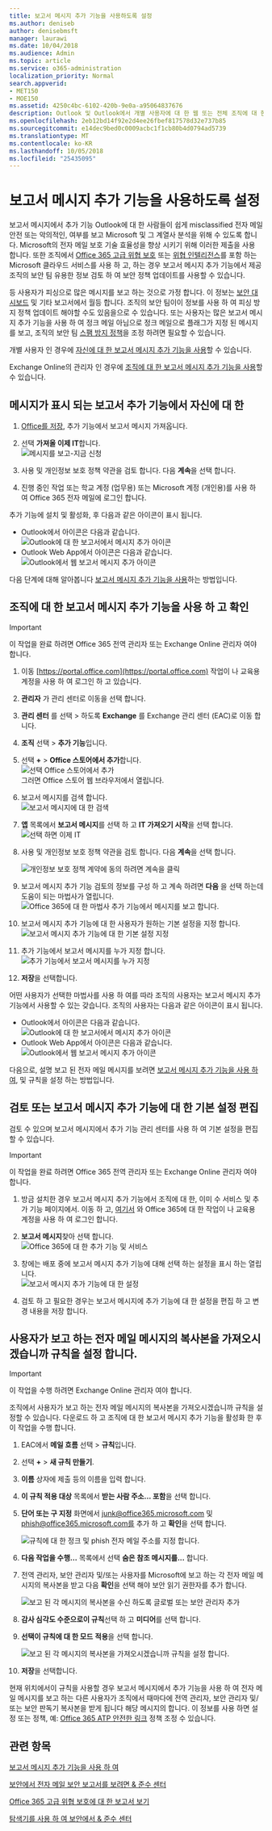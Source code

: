```yaml
---
title: 보고서 메시지 추가 기능을 사용하도록 설정
ms.author: deniseb
author: denisebmsft
manager: laurawi
ms.date: 10/04/2018
ms.audience: Admin
ms.topic: article
ms.service: o365-administration
localization_priority: Normal
search.appverid:
- MET150
- MOE150
ms.assetid: 4250c4bc-6102-420b-9e0a-a95064837676
description: Outlook 및 Outlook에서 개별 사용자에 대 한 웹 또는 전체 조직에 대 한 보고서 메시지 추가 기능을 사용 하는 방법에 알아봅니다.
ms.openlocfilehash: 2eb12bd14f92e2d4ee26fbef817578d32e737b85
ms.sourcegitcommit: e14dec9bed0c0009acbc1f1cb80b4d0794ad5739
ms.translationtype: MT
ms.contentlocale: ko-KR
ms.lasthandoff: 10/05/2018
ms.locfileid: "25435095"
---
```

# <a name="enable-the-report-message-add-in"></a>보고서 메시지 추가 기능을 사용하도록 설정

보고서 메시지에서 추가 기능 Outlook에 대 한 사람들이 쉽게 misclassified 전자 메일 안전 또는 악의적인, 여부를 보고 Microsoft 및 그 계열사 분석을 위해 수 있도록 합니다. Microsoft의 전자 메일 보호 기술 효율성을 향상 시키기 위해 이러한 제출을 사용 합니다. 또한 조직에서 [Office 365 고급 위협 보호](office-365-atp.md) 또는 [위협 인텔리전스](office-365-ti.md)를 포함 하는 Microsoft 클라우드 서비스를 사용 하 고, 하는 경우 보고서 메시지 추가 기능에서 제공 조직의 보안 팀 유용한 정보 검토 하 여 보안 정책 업데이트를 사용할 수 있습니다. 

등 사용자가 피싱으로 많은 메시지를 보고 하는 것으로 가정 합니다. 이 정보는 [보안 대시보드](security-dashboard.md) 및 기타 보고서에서 월등 합니다. 조직의 보안 팀이이 정보를 사용 하 여 피싱 방지 정책 업데이트 해야할 수도 있음을으로 수 있습니다. 또는 사용자는 많은 보고서 메시지 추가 기능을 사용 하 여 정크 메일 아님으로 정크 메일으로 플래그가 지정 된 메시지를 보고, 조직의 보안 팀 [스팸 방지 정책](configure-the-anti-spam-policies.md)을 조정 하려면 필요할 수 있습니다.  
  
개별 사용자 인 경우에 [자신에 대 한 보고서 메시지 추가 기능을 사용](#get-the-report-message-add-in-for-yourself)할 수 있습니다. 
  
Exchange Online의 관리자 인 경우에 [조직에 대 한 보고서 메시지 추가 기능을 사용](#get-and-enable-the-report-message-add-in-for-your-organization)할 수 있습니다.
    
## <a name="get-the-report-message-add-in-for-yourself"></a>메시지가 표시 되는 보고서 추가 기능에서 자신에 대 한

1. [Office를 저장](https://appsource.microsoft.com/product/office/WA104381180?src=office), 추가 기능에서 보고서 메시지 가져옵니다.
    
2. 선택 **가져올 이제 IT**합니다.<br/>![메시지를 보고-지금 신청](media/ReportMessageGETITNOW.png)<br/> 
    
3. 사용 및 개인정보 보호 정책 약관을 검토 합니다. 다음 **계속**을 선택 합니다. 
    
4. 진행 중인 작업 또는 학교 계정 (업무용) 또는 Microsoft 계정 (개인용)를 사용 하 여 Office 365 전자 메일에 로그인 합니다.
    

추가 기능에 설치 및 활성화, 후 다음과 같은 아이콘이 표시 됩니다. 

- Outlook에서 아이콘은 다음과 같습니다. <br/> ![Outlook에 대 한 보고서에서 메시지 추가 아이콘](media/OutlookReportMessageIcon.png)<br/>
- Outlook Web App에서 아이콘은 다음과 같습니다.<br/>![Outlook에서 웹 보고서 메시지 추가 아이콘](media/d9326d0b-1769-4bc2-ae58-51f0ebc69a17.png)<br/>

다음 단계에 대해 알아봅니다 [보고서 메시지 추가 기능을 사용](https://support.office.com/article/b5caa9f1-cdf3-4443-af8c-ff724ea719d2)하는 방법입니다.
  
## <a name="get-and-enable-the-report-message-add-in-for-your-organization"></a>조직에 대 한 보고서 메시지 추가 기능을 사용 하 고 확인

> [!IMPORTANT]
> 이 작업을 완료 하려면 Office 365 전역 관리자 또는 Exchange Online 관리자 여야 합니다.

1. 이동 [https://portal.office.com](https://portal.office.com) 작업이 나 교육용 계정을 사용 하 여 로그인 하 고 있습니다. 
    
2. **관리자** 가 관리 센터로 이동을 선택 합니다. 
    
3. **관리 센터** 를 선택 \> 하도록 **Exchange** 를 Exchange 관리 센터 (EAC)로 이동 합니다. 
    
4. **조직** 선택 \> **추가 기능**입니다. 
    
5. 선택 **+**  >  **Office 스토어에서 추가**합니다.<br/>![선택 Office 스토어에서 추가](media/EAC-Org-AddFromOfficeStore.png)<br/>그러면 Office 스토어 웹 브라우저에서 열립니다.
    
6. 보고서 메시지를 검색 합니다.<br/>![보고서 메시지에 대 한 검색](media/ReportMessageSearchOfficeStore.png)<br/>
    
7. **앱** 목록에서 **보고서 메시지**를 선택 하 고 **IT 가져오기 시작**을 선택 합니다.<br/>![선택 하면 이제 IT](media/ReportMessageGETITNOW.png)<br/> 
    
8. 사용 및 개인정보 보호 정책 약관을 검토 합니다. 다음 **계속**을 선택 합니다. 
    
    ![개인정보 보호 정책 계약에 동의 하려면 계속을 클릭](media/ReportMessageTermsAndConditions.png)
  
9. 보고서 메시지 추가 기능 검토의 정보를 구성 하 고 계속 하려면 **다음** 을 선택 하는데 도움이 되는 마법사가 열립니다.<br/>![Office 365에 대 한 마법사 추가 기능에서 메시지를 보고 합니다.](media/ReportMessageAdminInstallUI.png)<br/> 

10. 보고서 메시지 추가 기능에 대 한 사용자가 원하는 기본 설정을 지정 합니다.<br/>![보고서 메시지 추가 기능에 대 한 기본 설정 지정](media/ReportMessageUserOptionsAdminsSet.png)<br/>
    
11. 추가 기능에서 보고서 메시지를 누가 지정 합니다. <br/>![추가 기능에서 보고서 메시지를 누가 지정](media/ReportMessageChooseWhoGetsItAdminSettings.png)<br/>

12. **저장**을 선택합니다.

어떤 사용자가 선택한 마법사를 사용 하 여를 따라 조직의 사용자는 보고서 메시지 추가 기능에서 사용할 수 있는 갖습니다. 조직의 사용자는 다음과 같은 아이콘이 표시 됩니다. 

- Outlook에서 아이콘은 다음과 같습니다. <br/> ![Outlook에 대 한 보고서에서 메시지 추가 아이콘](media/OutlookReportMessageIcon.png)<br/>
- Outlook Web App에서 아이콘은 다음과 같습니다.<br/>![Outlook에서 웹 보고서 메시지 추가 아이콘](media/d9326d0b-1769-4bc2-ae58-51f0ebc69a17.png)<br/>


다음으로, 설명 보고 된 전자 메일 메시지를 보려면 [보고서 메시지 추가 기능을 사용 하 여](https://support.office.com/article/b5caa9f1-cdf3-4443-af8c-ff724ea719d2), 및 규칙을 설정 하는 방법입니다.

## <a name="review-or-edit-the-default-settings-for-the-report-message-add-in"></a>검토 또는 보고서 메시지 추가 기능에 대 한 기본 설정 편집

검토 수 있으며 보고서 메시지에서 추가 기능 관리 센터를 사용 하 여 기본 설정을 편집할 수 있습니다. 

> [!IMPORTANT]
> 이 작업을 완료 하려면 Office 365 전역 관리자 또는 Exchange Online 관리자 여야 합니다.
    
1. 방금 설치한 경우 보고서 메시지 추가 기능에서 조직에 대 한, 이미 수 서비스 및 추가 기능 페이지에서. 이동 하 고, [여기서](https://portal.office.com/adminportal/home#/Settings/ServicesAndAddIns) 와 Office 365에 대 한 작업이 나 교육용 계정을 사용 하 여 로그인 합니다.

2. **보고서 메시지**찾아 선택 합니다.<br/>![Office 365에 대 한 추가 기능 및 서비스](media/ReportMessage-o365servicesaddins.png)<br/> 
    
3. 창에는 배포 중에 보고서 메시지 추가 기능에 대해 선택 하는 설정을 표시 하는 열립니다.<br/>![보고서 메시지 추가 기능에 대 한 설정](media/ReportMessage-reviewaddinsettings.png)<br/> 

4. 검토 하 고 필요한 경우는 보고서 메시지에 추가 기능에 대 한 설정을 편집 하 고 변경 내용을 저장 합니다.
    
  
## <a name="set-up-a-rule-to-get-a-copy-of-email-messages-reported-by-your-users"></a>사용자가 보고 하는 전자 메일 메시지의 복사본을 가져오시겠습니까 규칙을 설정 합니다.

> [!IMPORTANT]
> 이 작업을 수행 하려면 Exchange Online 관리자 여야 합니다.
  
조직에서 사용자가 보고 하는 전자 메일 메시지의 복사본을 가져오시겠습니까 규칙을 설정할 수 있습니다. 다운로드 하 고 조직에 대 한 보고서 메시지 추가 기능을 활성화 한 후이 작업을 수행 합니다.
  
1. EAC에서 **메일 흐름** 선택 \> **규칙**입니다. 
    
2. 선택 **+** \> **새 규칙 만들기**. 
    
3. **이름** 상자에 제출 등의 이름을 입력 합니다.
    
4. **이 규칙 적용 대상** 목록에서 **받는 사람 주소... 포함**을 선택 합니다. 
    
5. **단어 또는 구 지정** 화면에서 junk@office365.microsoft.com 및 phish@office365.microsoft.com를 추가 하 고 **확인**을 선택 합니다. 
    
    ![규칙에 대 한 정크 및 phish 전자 메일 주소를 지정 합니다.](media/018c1833-f336-4333-a45c-f2e8b75cd698.png)
  
6. **다음 작업을 수행...** 목록에서 선택 **숨은 참조 메시지를...** 합니다. 
    
7. 전역 관리자, 보안 관리자 및/또는 사용자를 Microsoft에 보고 하는 각 전자 메일 메시지의 복사본을 받고 다음 **확인**을 선택 해야 보안 읽기 권한자를 추가 합니다. 
    
    ![보고 된 각 메시지의 복사본을 수신 하도록 글로벌 또는 보안 관리자 추가](media/a91ab9d1-66f2-4a2e-9dc1-f9f81a2298ad.png)
  
8. **감사 심각도 수준으로이 규칙**선택 하 고 **미디어**를 선택 합니다. 
    
9. **선택이 규칙에 대 한 모드** **적용**을 선택 합니다. 
    
    ![보고 된 각 메시지의 복사본을 가져오시겠습니까 규칙을 설정 합니다.](media/f1cd95ce-e40d-4a8a-8f48-893469eba691.png)
  
10. **저장**을 선택합니다. 
    
현재 위치에서이 규칙을 사용할 경우 보고서 메시지에서 추가 기능을 사용 하 여 전자 메일 메시지를 보고 하는 다른 사용자가 조직에서 때마다에 전역 관리자, 보안 관리자 및/또는 보안 판독기 복사본을 받게 됩니다 해당 메시지의 합니다. 이 정보를 사용 하면 설정 또는 정책, 예: [Office 365 ATP 안전한 링크](atp-safe-links.md) 정책 조정 수 있습니다. 
  
## <a name="related-topics"></a>관련 항목

[보고서 메시지 추가 기능을 사용 하 여](https://support.office.com/article/b5caa9f1-cdf3-4443-af8c-ff724ea719d2)
  
[보안에서 전자 메일 보안 보고서를 보려면 &amp; 준수 센터](view-email-security-reports.md)

[Office 365 고급 위협 보호에 대 한 보고서 보기](view-reports-for-atp.md)

[탐색기를 사용 하 여 보안에서 &amp; 준수 센터](use-explorer-in-security-and-compliance.md)
  

